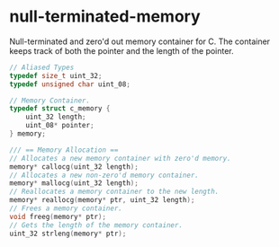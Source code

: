 # null-terminated-memory
Null-terminated and zero'd out memory container for C. The container keeps track of both the pointer and the length of the pointer.
```C
// Aliased Types
typedef size_t uint_32;
typedef unsigned char uint_08;

// Memory Container.
typedef struct c_memory {
    uint_32 length;
    uint_08* pointer;
} memory;

/// == Memory Allocation ==
// Allocates a new memory container with zero'd memory.
memory* callocg(uint_32 length);
// Allocates a new non-zero'd memory container.
memory* mallocg(uint_32 length);
// Reallocates a memory container to the new length.
memory* reallocg(memory* ptr, uint_32 length);
// Frees a memory container.
void freeg(memory* ptr);
// Gets the length of the memory container.
uint_32 strleng(memory* ptr);
```
